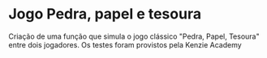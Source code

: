 # Jogo Pedra, papel e tesoura
Criação de uma função que simula o jogo clássico "Pedra, Papel, Tesoura" entre dois jogadores. Os testes foram provistos pela Kenzie Academy
